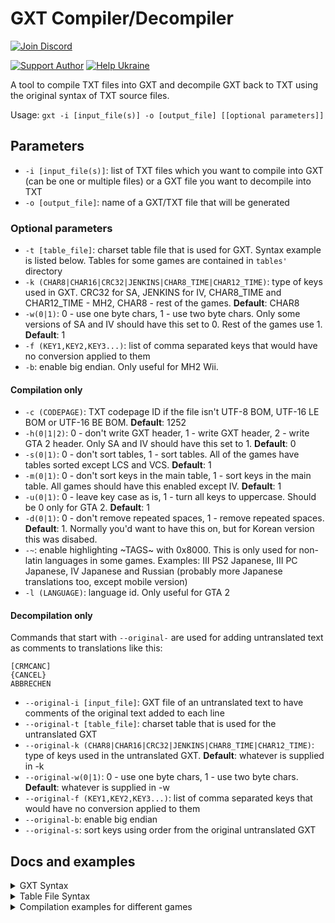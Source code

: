 # GXT Compiler/Decompiler

[![Join Discord](https://img.shields.io/badge/discord-join-7289DA.svg?logo=discord&longCache=true&style=flat)](https://discord.gg/WgAg9ymHbj)

[![Support Author](https://img.shields.io/badge/support-author-blue)](https://bit.ly/3sX2oMk) [![Help Ukraine](https://img.shields.io/badge/help-ukraine-yellow)](https://bit.ly/3afhuGm)

A tool to compile TXT files into GXT and decompile GXT back to TXT using the original syntax of TXT source files.

Usage: `gxt -i [input_file(s)] -o [output_file] [[optional parameters]]`

## Parameters
- `-i [input_file(s)]`: list of TXT files which you want to compile into GXT (can be one or multiple files) or a GXT file you want to decompile into TXT
- `-o [output_file]`: name of a GXT/TXT file that will be generated

### Optional parameters
- `-t [table_file]`: charset table file that is used for GXT. Syntax example is listed below. Tables for some games are contained in `tables'` directory
- `-k (CHAR8|CHAR16|CRC32|JENKINS|CHAR8_TIME|CHAR12_TIME)`: type of keys used in GXT. CRC32 for SA, JENKINS for IV, CHAR8_TIME and CHAR12_TIME - MH2, CHAR8 - rest of the games. **Default**: CHAR8
- `-w(0|1)`: 0 - use one byte chars, 1 - use two byte chars. Only some versions of SA and IV should have this set to 0. Rest of the games use 1. **Default**: 1
- `-f (KEY1,KEY2,KEY3...)`: list of comma separated keys that would have no conversion applied to them
- `-b`: enable big endian. Only useful for MH2 Wii.

#### Compilation only
- `-c (CODEPAGE)`: TXT codepage ID if the file isn't UTF-8 BOM, UTF-16 LE BOM or UTF-16 BE BOM. **Default**: 1252
- `-h(0|1|2)`: 0 - don't write GXT header, 1 - write GXT header, 2 - write GTA 2 header. Only SA and IV should have this set to 1. **Default**: 0
- `-s(0|1)`: 0 - don't sort tables, 1 - sort tables. All of the games have tables sorted except LCS and VCS. **Default**: 1
- `-m(0|1)`: 0 - don't sort keys in the main table, 1 - sort keys in the main table. All games should have this enabled except IV. **Default**: 1
- `-u(0|1)`: 0 - leave key case as is, 1 - turn all keys to uppercase. Should be 0 only for GTA 2. **Default**: 1
- `-d(0|1)`: 0 - don't remove repeated spaces, 1 - remove repeated spaces. **Default**: 1. Normally you'd want to have this on, but for Korean version this was disabed.
- `-~`: enable highlighting \~TAGS\~ with 0x8000. This is only used for non-latin languages in some games. Examples: III PS2 Japanese, III PC Japanese, IV Japanese and Russian (probably more Japanese translations too, except mobile version)
- `-l (LANGUAGE)`: language id. Only useful for GTA 2

#### Decompilation only
Commands that start with `--original-` are used for adding untranslated text as comments to translations like this:

```
[CRMCANC]
{CANCEL}
ABBRECHEN
```

- `--original-i [input_file]`: GXT file of an untranslated text to have comments of the original text added to each line
- `--original-t [table_file]`: charset table that is used for the untranslated GXT
- `--original-k (CHAR8|CHAR16|CRC32|JENKINS|CHAR8_TIME|CHAR12_TIME)`: type of keys used in the untranslated GXT. **Default**: whatever is supplied in -k
- `--original-w(0|1)`: 0 - use one byte chars, 1 - use two byte chars. **Default**: whatever is supplied in -w
- `--original-f (KEY1,KEY2,KEY3...)`: list of comma separated keys that would have no conversion applied to them
- `--original-b`: enable big endian
- `--original-s`: sort keys using order from the original untranslated GXT

## Docs and examples
<details><summary>GXT Syntax</summary>

```
[KEY] {commentary}
Text
  
[KEY2:TABLE]
More Text {more comment}
```

</details>

<details><summary>Table File Syntax</summary>

```
Unicode_HEX_CODE=GXT_HEX_CODE
```

You can get Unicode Hex Codes here: https://unicode-table.com/en/
  
Example:

```
0152=008C
0153=009C
0160=008A
```

</details>

<details><summary>Compilation examples for different games</summary>
Look into bat files of this repository: https://github.com/Sergeanur/GXT
</details>
